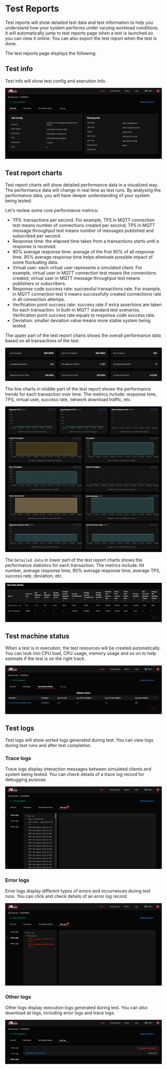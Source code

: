 # Test Reports

Test reports will show detailed test data and test information to help you understand how your system performs under varying workload conditions. It will automatically jump to test reports page when a test is launched so you can view it online. You can also export the test report when the test is done. 

The test reports page displays the following:

## Test info

Test info will show test config and execution info.

![test-info](../_assets/test_info.png)

## Test report charts

Test report charts will show detailed performance data in a visualized way. The performance data will change in real time as test runs. By analysing the performance data, you will have deeper understanding of your system being tested.

Let's review some core performance metrics: 

- TPS: transactions per second. For example, TPS in MQTT connection test means number of connections created per second; TPS in MQTT message throughput test means number of messages published and subscribed per second.
- Response time: the elapsed time takes from a transactions starts until a response is received.  
- 90% average response time: average of the first 90% of all response time. 90% average response time helps eliminate possible impact of some fluctuating data.
- Virtual user: each virtual user represents a simulated client. For example, virtual user in MQTT connection test means the connections created; virtual user in MQTT message throughput test means publishers or subscribers.
- Response code success rate: successful transactions rate. For example, in MQTT connection test it means successfully created connections rate in all connection attemps.
- Verification point success rate: success rate if extra assertions are taken for each transaction. In built-in MQTT standard test scenarios, Verification point success rate equals to response code success rate.
- Deviation: smaller deviation value means more stable system being tested.

The upper part of the test report charts shows the overall performance data based on all transactions of the test.

![test-overall](../_assets/test_overall.png)

The line charts in middle part of the test report shows the performance trends for each transaction over time. The metrics include: response time, TPS, virtual user, success rate, network download traffic, etc.

![test-charts](../_assets/test_charts.png)

The `Detailed data` in lower part of the test report charts shows the performance statistics for each transaction. The metrics include: hit number, average response time, 90% average response time, average TPS, success rate, deviation, etc.

![test-fulldata](../_assets/test_fulldata.png)

## Test machine status

When a test is in execution, the test resources will be created automatically. You can look into CPU load, CPU usage, memory usage and so on to help estimate if the test is on the right track.

![test-machine](../_assets/test_machine.png)

## Test logs

Test logs will show sorted logs generated during test. You can view logs during test runs and after test completion.

### Trace logs

Trace logs display interaction messages between simulated clients and system being tested. You can check details of a trace log record for debugging purpose.

![trace-log](../_assets/trace_log.png)

### Error logs

Error logs display different types of errors and occurrences during test runs. You can click and check details of an error log record.

![error-log](../_assets/error_log.png)

### Other logs

Other logs display execution logs generated during test. You can also download all logs, including error logs and trace logs. 

![other-log](../_assets/other_log.png)